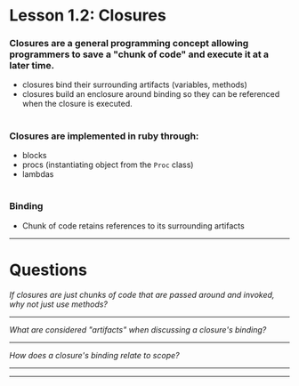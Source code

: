# Lesson 1.2: Closures 
### Closures are a general programming concept allowing programmers to save a "chunk of code" and execute it at a later time. 

- closures bind their surrounding artifacts (variables, methods)
- closures build an enclosure around binding so they can be referenced when the closure is executed. 
#
### Closures are implemented in ruby through: 
- blocks 
- procs (instantiating object from the `Proc` class)
- lambdas
#

### Binding
- Chunk of code retains references to its surrounding artifacts
---
#
#
#
# Questions
*If closures are just chunks of code that are passed around and invoked, why not just use methods?*

---
*What are considered "artifacts" when discussing a closure's binding?*

---
*How does a closure's binding relate to scope?* 

---
---
